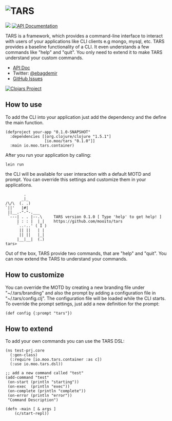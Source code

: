 ![TARS](http://www.moo.io/img/tars2.jpg)
===

<img src="https://travis-ci.org/mooito/TARS.svg" /> [![API Documentation](http://b.repl.ca/v1/doc-API-blue.png)](http://www.moo.io/tars/doc/)

TARS is a framework, which provides a command-line interface to interact with users of your applications like  CLI clients e.g mongo, mysql, etc. TARS provides a baseline functionality of a CLI.  It even understands a few commands like "help" and "quit". You only need to extend it to make TARS understand your custom commands.

+ [API Doc](http://www.moo.io/tars/doc/)
+ Twitter: [@ebagdemir](https://twitter.com/ebagdemir)
+ [GitHub Issues](https://github.com/mooito/tars/issues)

[![Clojars Project](http://clojars.org/io.moo/tars/latest-version.svg)](http://clojars.org/io.moo/tars)

How to use
---

To add the CLI into your application just add the dependency and the define the main function.

```
(defproject your-app "0.1.0-SNAPSHOT"
  :dependencies [[org.clojure/clojure "1.5.1"]
                 [io.moo/tars "0.1.0"]]
  :main io.moo.tars.container)
```

After you run your application by calling:
```
lein run
```
the CLI will be available for user interaction with a default MOTD and prompt. You can override this settings and customize them in your applications.

```
        .
       _|_
/\/\  (. .)
`||'   |#|
 ||__.-"-"-.___
 `---| . . |--.\     TARS version 0.1.0 [ Type 'help' to get help! ]
     | : : |  |_|    https://github.com/mooito/tars
     `..-..' ( I )
      || ||   | |
      || ||   |_|
     |__|__|  (.)
tars>
```
Out of the box, TARS provide two commands, that are "help" and "quit". You can now extend the TARS to understand your commands.


How to customize
---

You can override the MOTD by creating a new branding file under "~/.tars/branding" and also the prompt by adding a configuration file in "~/.tars/config.clj". The configuration file will be loaded while the CLI starts. To override the prompt settings, just add a new definition for the prompt:

```
(def config {:prompt "tars"})
```
How to extend
---
To add your own commands you can use the TARS DSL:

```
(ns test-prj.core
  (:gen-class)
  (:require [io.moo.tars.container :as c])
  (:use io.moo.tars.dsl))

;; add a new command called "test"
(add-command "test"
 (on-start (println "starting"))
 (on-exec  (println "exec"))
 (on-complete (println "complete"))
 (on-error (println "error"))
 "Command Description")

(defn -main [ & args ]
    (c/start-repl))
```
